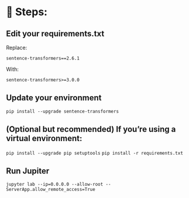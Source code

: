 # 🔧 Steps:

## Edit your requirements.txt
Replace:

``` sentence-transformers==2.6.1 ```

With:

```sentence-transformers>=3.0.0 ```


## Update your environment


```pip install --upgrade sentence-transformers```


## (Optional but recommended) If you’re using a virtual environment:

```pip install --upgrade pip setuptools```
```pip install -r requirements.txt ```

## Run Jupiter 

```jupyter lab --ip=0.0.0.0 --allow-root --ServerApp.allow_remote_access=True```